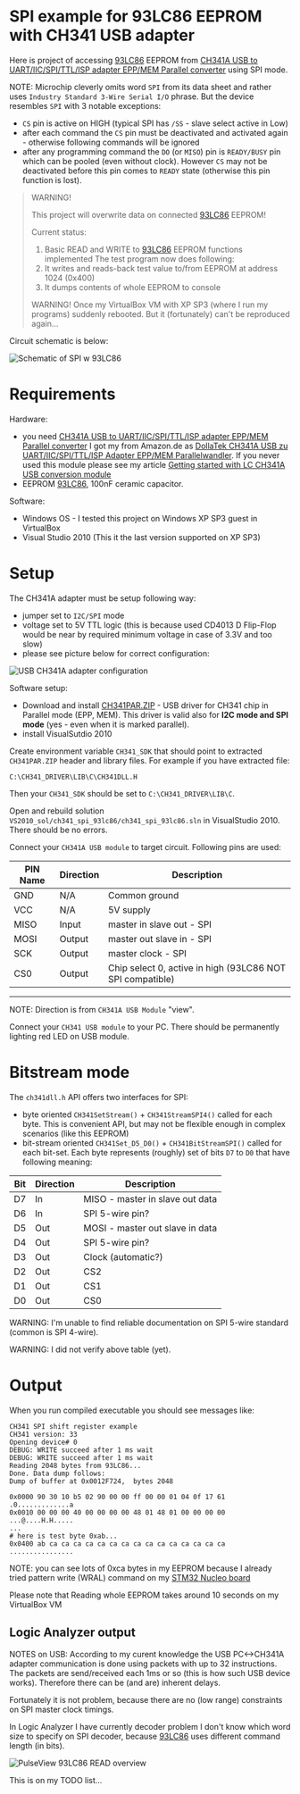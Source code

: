 # SPI example for 93LC86 EEPROM with CH341 USB adapter 

Here is project of accessing [93LC86] EEPROM
from [CH341A USB to UART/IIC/SPI/TTL/ISP adapter EPP/MEM Parallel converter]
using SPI mode.

NOTE: Microchip cleverly omits word `SPI` from its data sheet and
rather uses `Industry Standard 3-Wire Serial I/O` phrase. But
the device resembles `SPI` with 3 notable exceptions:

* `CS` pin is active on HIGH  (typical SPI has `/SS` - slave select
  active in Low)
* after each command the `CS` pin must be deactivated and activated
  again - otherwise following commands will be ignored
* after any programming command the `DO` (or `MISO`) pin 
  is `READY/BUSY` pin which can be pooled (even without clock).
  However `CS` may not be deactivated before this pin comes
  to `READY` state (otherwise this pin function is lost).


> WARNING!
>
> This project will overwrite data on connected [93LC86] EEPROM!
>
> Current status:
> 1. Basic READ and WRITE to [93LC86] EEPROM functions implemented
> The test program now does following:
> 1. It writes and reads-back test value to/from EEPROM at address 1024 (0x400)
> 1. It dumps contents of whole EEPROM to console
>
> WARNING!
> Once my VirtualBox VM with XP SP3 (where I run my programs) 
> suddenly rebooted. But it (fortunately) can't be reproduced again...

Circuit schematic is below:

![Schematic of SPI w 93LC86](https://github.com/hpaluch/ch341-spi-93lc86/blob/master/ExpressPCB/ch341-spi-93lc86.png?raw=true)


# Requirements

Hardware:
* you
  need [CH341A USB to UART/IIC/SPI/TTL/ISP adapter EPP/MEM Parallel converter]
  I got my from Amazon.de as [DollaTek CH341A USB zu UART/IIC/SPI/TTL/ISP Adapter EPP/MEM Parallelwandler]. If you never used this module
  please see my article [Getting started with LC CH341A USB conversion module]
* EEPROM [93LC86], 100nF ceramic capacitor.

Software:

* Windows OS - I tested this project on Windows XP SP3 guest in VirtualBox
* Visual Studio 2010 (This it the last version supported on XP SP3)


# Setup

The CH341A adapter must be setup following way:
* jumper set to `I2C/SPI` mode
* voltage set to 5V TTL logic (this is because used CD4013 D Flip-Flop
  would be near by required minimum voltage in case of 3.3V and too slow)
* please see picture below for correct configuration:

![USB CH341A adapter configuration](https://github.com/hpaluch/ch341-spi-93lc86//blob/master/images/ch341-spi-5v.jpg?raw=true)


Software setup:
*  Download and install [CH341PAR.ZIP] - USB driver for CH341 chip
   in Parallel mode (EPP, MEM). This driver is valid 
   also for **I2C mode and SPI mode** (yes - even when it is marked parallel).
*  install VisualSutdio 2010

Create environment variable `CH341_SDK` that should point to extracted
`CH341PAR.ZIP` header and library files. For example
if you have extracted file:

```
C:\CH341_DRIVER\LIB\C\CH341DLL.H 
```
Then your `CH341_SDK` should be set to `C:\CH341_DRIVER\LIB\C`.

Open and rebuild solution `VS2010_sol/ch341_spi_93lc86/ch341_spi_93lc86.sln`
in VisualStudio 2010. There should be no errors.

Connect your `CH341A USB module` to target circuit. Following pins are used:

|PIN Name|Direction|Description|
|--------|---------|-----------|
|GND|N/A|Common ground|
|VCC|N/A|5V supply|
|MISO|Input|master in slave out - SPI|
|MOSI|Output|master out slave in - SPI|
|SCK|Output|master clock - SPI|
|CS0|Output|Chip select 0, active in high (93LC86 NOT SPI compatible)|

----

NOTE: Direction is from `CH341A USB Module` "view".

Connect your `CH341 USB module` to your PC. There should
be permanently lighting red LED on USB module.


# Bitstream mode

The `ch341dll.h` API offers two interfaces for SPI:

* byte oriented `CH341SetStream()` + `CH341StreamSPI4()` called
  for each byte. This is convenient API, but
  may not be flexible enough in complex scenarios (like this EEPROM)
* bit-stream oriented `CH341Set_D5_D0()` + `CH341BitStreamSPI()` called
  for each bit-set. Each byte represents (roughly) set of bits
  `D7` to `D0` that have following meaning:

|Bit|Direction|Description|
|---|---------|-----------|
|D7|In|MISO - master in slave out data|
|D6|In|SPI 5-wire pin?|
|D5|Out|MOSI - master out slave in data|
|D4|Out|SPI 5-wire pin?|
|D3|Out|Clock (automatic?)|
|D2|Out|CS2|
|D1|Out|CS1|
|D0|Out|CS0|

WARNING: I'm unable to find reliable documentation on SPI 5-wire
standard (common is SPI 4-wire).

WARNING: I did not verify above table (yet).


# Output

When you run compiled executable you should see messages like:
```
CH341 SPI shift register example
CH341 version: 33
Opening device# 0
DEBUG: WRITE succeed after 1 ms wait
DEBUG: WRITE succeed after 1 ms wait
Reading 2048 bytes from 93LC86...
Done. Data dump follows:
Dump of buffer at 0x0012F724,  bytes 2048

0x0000 90 30 10 b5 02 90 00 00 ff 00 00 01 04 0f 17 61 .0.............a
0x0010 00 00 00 40 00 00 00 00 48 01 48 01 00 00 00 00 ...@....H.H.....
...
# here is test byte 0xab...
0x0400 ab ca ca ca ca ca ca ca ca ca ca ca ca ca ca ca ................
```

NOTE: you can see lots of 0xca bytes in my EEPROM because 
I already tried pattern write (WRAL) command on
my [STM32 Nucleo board]


Please note that Reading whole EEPROM takes around 10 seconds on my
VirtualBox VM


## Logic Analyzer output

NOTES on USB: According to my curent knowledge the USB PC<->CH341A
adapter communication is done using packets with up to 32 instructions.
The packets are send/received each 1ms or so (this is how such
USB device works). Therefore there can be (and are) inherent delays.

Fortunately it is not problem, because there are no (low range)
constraints on SPI master clock timings.

In Logic Analyzer I have currently decoder problem  I don't know which
word size to specify on SPI decoder, because [93LC86] uses different
command length (in bits).

![PulseView 93LC86 READ  overview](https://github.com/hpaluch/ch341-spi-93lc86//blob/master/PulseView/read-cmd-overview.png?raw=true)

This is on my TODO list...

[STM32 Nucleo board]: https://github.com/hpaluch-pil/nucleo-93cxx 
[93LC86]: http://ww1.microchip.com/downloads/en/DeviceDoc/21131F.pdf
[CH341PAR.ZIP]: http://www.wch.cn/downloads/file/7.html
[Getting started with LC CH341A USB conversion module]:  https://github.com/hpaluch/hpaluch.github.io/wiki/Getting-started-with-LC-CH341A-USB-conversion-module
[CH341A USB to UART/IIC/SPI/TTL/ISP adapter EPP/MEM Parallel converter]:http://www.chinalctech.com/index.php?_m=mod_product&_a=view&p_id=1220
[DollaTek CH341A USB zu UART/IIC/SPI/TTL/ISP Adapter EPP/MEM Parallelwandler]:https://www.amazon.de/gp/product/B07DJZDRKG/

